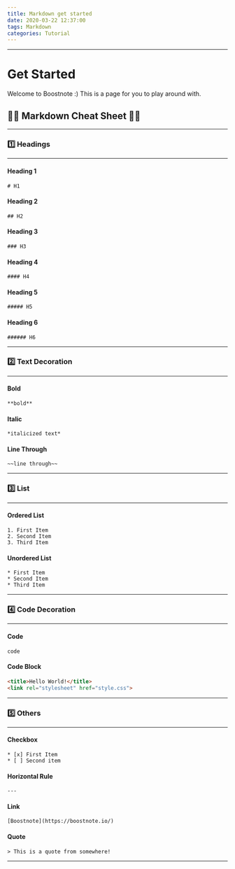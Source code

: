 ```yaml
---
title: Markdown get started
date: 2020-03-22 12:37:00
tags: Markdown
categories: Tutorial
---
```

---
# Get Started
Welcome to Boostnote :) This is a page for you to play around with.

## 👨‍💻 Markdown Cheat Sheet 👩‍💻

---
### 1️⃣ Headings
---

#### Heading 1
`# H1`

#### Heading 2
`## H2`

#### Heading 3
`### H3`

#### Heading 4
`#### H4`

#### Heading 5
`##### H5`

#### Heading 6
`###### H6`

---
### 2️⃣ Text Decoration
---

#### Bold
`**bold**`

#### Italic
`*italicized text*`

#### Line Through
`~~line through~~`

---
### 3️⃣ List
---

#### Ordered List
```
1. First Item
2. Second Item
3. Third Item
```

#### Unordered List
```
* First Item
* Second Item
* Third Item
```

---
### 4️⃣ Code Decoration
---

#### Code
`code`

#### Code Block

```html
<title>Hello World!</title>
<link rel="stylesheet" href="style.css">
```

---
### 5️⃣ Others
---

#### Checkbox
```
* [x] First Item
* [ ] Second item
```

#### Horizontal Rule
`---`

#### Link
`[Boostnote](https://boostnote.io/)`

#### Quote
`> This is a quote from somewhere!`

---